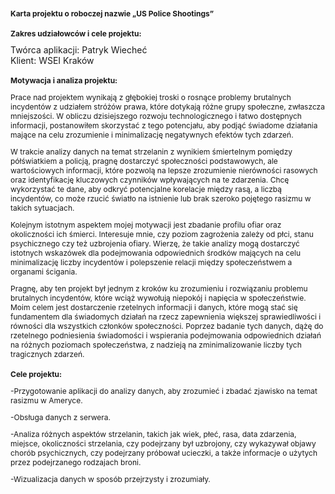 <head>
  <style>
  body *{
    font-size: 12px;  
  }
  </style>
</head>
<body>
  <h1>Karta projektu o roboczej nazwie „US Police Shootings”</h1>
  
  <h2>Zakres udziałowców i cele projektu:</h2>
  Twórca aplikacji: Patryk Wiecheć
  <br>
  Klient: WSEI Kraków
  
  <h2>Motywacja i analiza projektu:</h2>
  
  <p>Prace nad projektem wynikają z głębokiej troski o rosnące problemy brutalnych incydentów z udziałem stróżów prawa, które dotykają różne grupy społeczne, zwłaszcza mniejszości. W obliczu dzisiejszego rozwoju technologicznego i łatwo dostępnych informacji, postanowiłem skorzystać z tego potencjału, aby podjąć świadome działania mające na celu zrozumienie i minimalizację negatywnych efektów tych zdarzeń.</p>
  
  <p>W trakcie analizy danych na temat strzelanin z wynikiem śmiertelnym pomiędzy półświatkiem a policją, pragnę dostarczyć społeczności podstawowych, ale wartościowych informacji, które pozwolą na lepsze zrozumienie nierówności rasowych oraz identyfikację kluczowych czynników wpływających na te zdarzenia. Chcę wykorzystać te dane, aby odkryć potencjalne korelacje między rasą, a liczbą incydentów, co może rzucić światło na istnienie lub brak szeroko pojętego rasizmu w takich sytuacjach.</p>
  
  <p>Kolejnym istotnym aspektem mojej motywacji jest zbadanie profilu ofiar oraz okoliczności ich śmierci. Interesuje mnie, czy poziom zagrożenia zależy od płci, stanu psychicznego czy też uzbrojenia ofiary. Wierzę, że takie analizy mogą dostarczyć istotnych wskazówek dla podejmowania odpowiednich środków mających na celu minimalizację liczby incydentów i polepszenie relacji między społeczeństwem a organami ścigania.</p>
  
  <p>Pragnę, aby ten projekt był jednym z kroków ku zrozumieniu i rozwiązaniu problemu brutalnych incydentów, które wciąż wywołują niepokój i napięcia w społeczeństwie. Moim celem jest dostarczenie rzetelnych informacji i danych, które mogą stać się fundamentem dla świadomych działań na rzecz zapewnienia większej sprawiedliwości i równości dla wszystkich członków społeczności. Poprzez badanie tych danych, dążę do rzetelnego podniesienia świadomości i wspierania podejmowania odpowiednich działań na różnych poziomach społeczeństwa, z nadzieją na zminimalizowanie liczby tych tragicznych zdarzeń.</p>
  
  <h2>Cele projektu:</h2>
  <p>-Przygotowanie aplikacji do analizy danych, aby zrozumieć i zbadać zjawisko na temat rasizmu w Ameryce.</p>
  <p>-Obsługa danych z serwera.</p>
  <p>-Analiza różnych aspektów strzelanin, takich jak wiek, płeć, rasa, data zdarzenia, miejsce, okoliczności strzelania, czy podejrzany był uzbrojony, czy wykazywał objawy chorób psychicznych, czy podejrzany próbował ucieczki, a także informacje o użytych przez podejrzanego rodzajach broni.</p>
  <p>-Wizualizacja danych w sposób przejrzysty i zrozumiały.</p>
</body>


